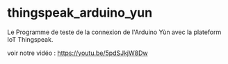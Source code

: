# thingspeak_arduino_yun
Le Programme de teste de la connexion de l'Arduino Yùn avec la plateform IoT Thingspeak.

voir notre vidéo : https://youtu.be/5pdSJkjW8Dw
